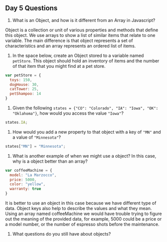 ## Day 5 Questions

1. What is an Object, and how is it different from an Array in Javascript?

Object is a collection or unit of various properties and methods that define this object. We use arrays to show a list of similar items that relate to one variable. The main difference is that object represents a set of characteristics and an array represents an ordered list of items.

1. In the space below, create an Object stored to a variable named `petStore`.  This object should hold an inventory of items and the number of that item that you might find at a pet store.
```JavaScript
var petStore = {
  toys: 150,
  dogHouse: 30,
  catTower: 25,
  petShampoo: 14
}
```
1. Given the following `states = {"CO": "Colorado", "IA": "Iowa", "OK": "Oklahoma"}`, how would you access the value `"Iowa"`?
```JavaScript
states.IA;
```

1. How would you add a new property to that object with a key of `"MN"` and a value of `"Minnesota"`?
```JavaScript
states["MN"] = "Minnesota";
```
1. What is another example of when we might use a object?  In this case, why is a object better than an array?
```JavaScript
var coffeeMachine = {
  model: "La Marzocco",
  price: 5000,
  color: "yellow",
  warranty: true
}
```
It is better to use an object in this case because we have different type of data. Object keys also help to describe the values and what they mean. Using an array named coffeeMachine we would have trouble trying to figure out the meaning of the provided data, for example, 5000 could be a price or a model number, or the number of espresso shots before the maintenance.

1. What questions do you still have about objects?
